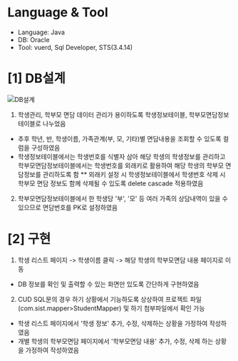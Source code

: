 # Language & Tool
- Language: Java
- DB: Oracle
- Tool: vuerd, Sql Developer, STS(3.4.14)

# [1] DB설계

![DB설계](https://user-images.githubusercontent.com/86100634/150008994-2c782898-e465-4550-aa8b-762faf0c9c2f.jpg)
1. 학생관리, 학부모 면담 데이터 관리가 용이하도록 학생정보테이블, 학부모면담정보테이블로 나누었음
  - 추후 학년, 반, 학생이름, 가족관계(부, 모, 기타)별 면담내용을 조회할 수 있도록 컬럼을 구성하였음
  - 학생정보테이블에서는 학생번호를 식별자 삼아 해당 학생의 학생정보를 관리하고 
    학부모면담정보테이블에서는 학생번호를 외래키로 활용하여 해당 학생의 학부모 면담정보를 관리하도록 함
    ** 외래키 설정 시 학생정보테이블에서 학생번호 삭제 시 학부모 면담 정보도 함께 삭제될 수 있도록 
       delete cascade 적용하였음
2. 학부모면담정보테이블에서 한 학생당 '부', '모' 등 여러 가족의 상담내역이 있을 수 있으므로 면담번호를 PK로 설정하였음

# [2] 구현
1. 학생 리스트 페이지 -> 학생이름 클릭 -> 해당 학생의 학부모면담 내용 페이지로 이동
- DB 정보를 확인 및 출력할 수 있는 화면만 있도록 간단하게 구현하였음
2. CUD SQL문의 경우 하기 상황에서 기능하도록 상상하여 프로젝트 파일(com.sist.mapper>StudentMapper) 및 하기 첨부파일에서 확인 가능 
- 학생 리스트 페이지에서 '학생 정보' 추가, 수정, 삭제하는 상황을 가정하여 작성하였음
- 개별 학생의 학부모면담 페이지에서 '학부모면담 내용' 추가, 수정, 삭제 하는 상황을 가정하여 작성하였음

